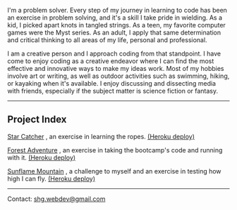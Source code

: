 I'm a problem solver. Every step of my journey in learning to code has been an exercise in problem solving, and it's a skill I take pride in wielding. As a kid, I picked apart knots in tangled strings. As a teen, my favorite computer games were the Myst series. As an adult, I apply that same determination and critical thinking to all areas of my life, personal and professional.

I am a creative person and I approach coding from that standpoint. I have come to enjoy coding as a creative endeavor where I can find the most effective and innovative ways to make my ideas work. Most of my hobbies involve art or writing, as well as outdoor activities such as swimming, hiking, or kayaking when it's available. I enjoy discussing and dissecting media with friends, especially if the subject matter is science fiction or fantasy.

***

## Project Index

[Star Catcher](https://github.com/SHG42/star_catcher.git) , an exercise in learning the ropes. [(Heroku deploy)](https://star--catcher.herokuapp.com/)

[Forest Adventure](https://github.com/SHG42/forest_adventure.git) , an exercise in taking the bootcamp's code and running with it. [(Heroku deploy)](https://forestadventures.herokuapp.com/)

[Sunflame Mountain](https://github.com/SHG42/sunflame_mountain.git) , a challenge to myself and an exercise in testing how high I can fly. [(Heroku deploy)](https://sunflame-mountain.herokuapp.com/)

***

Contact: shg.webdev@gmail.com
